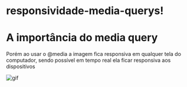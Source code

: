 # responsividade-media-querys!

<h1>A importância do media query</h1>

Porém ao usar o @media a imagem fica responsiva em qualquer tela do computador, sendo possível em tempo real ela ficar responsiva aos dispositivos

![gif](https://github.com/JefeLunelli/responsividade-media-querys/assets/121409262/3aabc470-1c3d-4201-9ede-86a5f06ca143)
